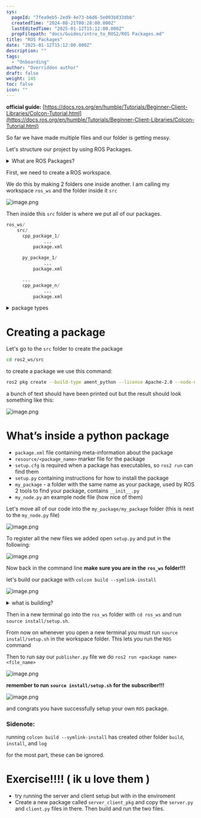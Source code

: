 ```yaml
---
sys:
  pageId: "7fea9eb5-2ed9-4e73-b6d6-5e093b833dbb"
  createdTime: "2024-08-21T00:28:00.000Z"
  lastEditedTime: "2025-01-12T15:12:00.000Z"
  propFilepath: "docs/Guides/intro_to_ROS2/ROS Packages.md"
title: "ROS Packages"
date: "2025-01-12T15:12:00.000Z"
description: ""
tags:
  - "Onboarding"
author: "Overridden author"
draft: false
weight: 145
toc: false
icon: ""
---
```


**official guide:** [https://docs.ros.org/en/humble/Tutorials/Beginner-Client-Libraries/Colcon-Tutorial.html](https://docs.ros.org/en/humble/Tutorials/Beginner-Client-Libraries/Colcon-Tutorial.html)

So far we have made multiple files and our folder is getting messy.

Let's structure our project by using ROS Packages.

<details>

<summary>What are ROS Packages?</summary>

ROS Packages are, as the name implies, packages of code that are highly sharable between ROS developers.

They consist of a folder, `package.xml` file, and source code

```python
      cpp_package_1/
		      ... imagine much code files here ..
          package.xml
```

</details>

First, we need to create a ROS workspace.

We do this by making 2 folders one inside another. I am calling my workspace `ros_ws` and the folder inside it `src`

![image.png](https://prod-files-secure.s3.us-west-2.amazonaws.com/d518164a-d88e-44d1-a4ee-3adb3bd8bce0/70706947-fd18-4537-a67b-e12946812d31/image.png?X-Amz-Algorithm=AWS4-HMAC-SHA256&X-Amz-Content-Sha256=UNSIGNED-PAYLOAD&X-Amz-Credential=ASIAZI2LB466SV4SSM5W%2F20250407%2Fus-west-2%2Fs3%2Faws4_request&X-Amz-Date=20250407T220918Z&X-Amz-Expires=3600&X-Amz-Security-Token=IQoJb3JpZ2luX2VjEO7%2F%2F%2F%2F%2F%2F%2F%2F%2F%2FwEaCXVzLXdlc3QtMiJHMEUCIDbak5PRTOSKtzrgxxQEiixUZa97%2BC2k7%2FoJAJ%2BrQOlnAiEAgpKRZ2p2GENx57c41tOe0qbv2gbBO1rQ2PF4joTmZDwq%2FwMIZhAAGgw2Mzc0MjMxODM4MDUiDPueH1wsl14D6kR4mircAz8cyVs2PxfeJw4Pf3HNOT%2FdXQu3FjLbDmqqt7F4RoMdJLbxmtbuknGG859lAMqEfpE7zhTMDSyDa5kS9GGYZz4MxOkCbwajQSYFKlFWY6l7dVejen%2B2Z7SetLbxz9GDfnGIQZCsnl7vqZlNPVgyzNacnp7NmX%2B29RsEPmoHXRN1mFKSZW1mFkQSMDFcBY13DRvzW2xSyqNasM%2BZIvaoSo5DLRxtk2SFpJ6DoOx7rZMrpr7ojUCH0MPkE6rm648y%2FtaQh0SuFlSoH3z3jOrct1D0xYVWv7JvL%2BqlKT9UkM4dW9pNobGJX4Z%2Foj8wvHzDK6kHE3XuhmtZ2wiXmcBLD%2FEx%2B2PYft4SACYhYhFUHMS1U2Ryu64Pqk8lYArM5vYqrsorow14XgPRakKOqWok2JrTOJTdJn%2Flg6vtsUa7Uk3tTKF84a%2FyyJbl0ZF2BfiQcBhVh8Z9qTkAVuqI7PsO25QAQiqSl8F6RFY2akHHltBx%2FCmBKIibJ25nj26pP6ZkIBLzsN5boHhHN7cBLcx0JVTXJoTuWLlm1EBsw0LsTUUK9Tf5i0Etcu9LPhvRsDBELZMZDzND9bR3dwpaFYpHl%2FTS4Z1GRpf725PBCaYpXzpZKJc%2FHTfaQ4zCLbAsMLCE0b8GOqUBUPilZXn9jNcTV40uISQAQlUHl%2FK%2F7mHAZj0phCDdhardo%2BMFpqMQ0sHeho00yQ04CTZmgFRuqXzvHtzRv7giVtN%2F%2F%2F6%2FhxsucE6%2Fih8eHpAakhuP8maDhT%2FWW8LkIbdxUsHEx8kTzF7WVfoymPzVS0%2Fk5sInedyiJT6j5cQjYagY107Htowsc0oulUIQvMQbJAOde5AOm5OTH9eMG%2BbxvLD4Aw3d&X-Amz-Signature=2bb06f56836ec36a380f722a2e7be2a5c4dcb62ad1c575ca83c3cac35cb00663&X-Amz-SignedHeaders=host&x-id=GetObject)

Then inside this `src` folder is where we put all of our packages.

```python
ros_ws/
    src/
      cpp_package_1/
		      ...
          package.xml

      py_package_1/
		      ...
          package.xml

      ...
      cpp_package_n/
		      ...
          package.xml

```

<details>

<summary>package types</summary>

packages can be either `C++` or python.

the intern file structure is different for each but for this guide we will stick to creating python packages

</details>

# Creating a package

Let's go to the `src` folder to create the package

```bash
cd ros2_ws/src
```

to create a package we use this command:

```bash
ros2 pkg create --build-type ament_python --license Apache-2.0 --node-name my_node my_package
```

a bunch of text should have been printed out but the result should look something like this:

![image.png](https://prod-files-secure.s3.us-west-2.amazonaws.com/d518164a-d88e-44d1-a4ee-3adb3bd8bce0/e6cf1e3f-8512-4a3e-b131-079f800bf3e8/image.png?X-Amz-Algorithm=AWS4-HMAC-SHA256&X-Amz-Content-Sha256=UNSIGNED-PAYLOAD&X-Amz-Credential=ASIAZI2LB466SV4SSM5W%2F20250407%2Fus-west-2%2Fs3%2Faws4_request&X-Amz-Date=20250407T220918Z&X-Amz-Expires=3600&X-Amz-Security-Token=IQoJb3JpZ2luX2VjEO7%2F%2F%2F%2F%2F%2F%2F%2F%2F%2FwEaCXVzLXdlc3QtMiJHMEUCIDbak5PRTOSKtzrgxxQEiixUZa97%2BC2k7%2FoJAJ%2BrQOlnAiEAgpKRZ2p2GENx57c41tOe0qbv2gbBO1rQ2PF4joTmZDwq%2FwMIZhAAGgw2Mzc0MjMxODM4MDUiDPueH1wsl14D6kR4mircAz8cyVs2PxfeJw4Pf3HNOT%2FdXQu3FjLbDmqqt7F4RoMdJLbxmtbuknGG859lAMqEfpE7zhTMDSyDa5kS9GGYZz4MxOkCbwajQSYFKlFWY6l7dVejen%2B2Z7SetLbxz9GDfnGIQZCsnl7vqZlNPVgyzNacnp7NmX%2B29RsEPmoHXRN1mFKSZW1mFkQSMDFcBY13DRvzW2xSyqNasM%2BZIvaoSo5DLRxtk2SFpJ6DoOx7rZMrpr7ojUCH0MPkE6rm648y%2FtaQh0SuFlSoH3z3jOrct1D0xYVWv7JvL%2BqlKT9UkM4dW9pNobGJX4Z%2Foj8wvHzDK6kHE3XuhmtZ2wiXmcBLD%2FEx%2B2PYft4SACYhYhFUHMS1U2Ryu64Pqk8lYArM5vYqrsorow14XgPRakKOqWok2JrTOJTdJn%2Flg6vtsUa7Uk3tTKF84a%2FyyJbl0ZF2BfiQcBhVh8Z9qTkAVuqI7PsO25QAQiqSl8F6RFY2akHHltBx%2FCmBKIibJ25nj26pP6ZkIBLzsN5boHhHN7cBLcx0JVTXJoTuWLlm1EBsw0LsTUUK9Tf5i0Etcu9LPhvRsDBELZMZDzND9bR3dwpaFYpHl%2FTS4Z1GRpf725PBCaYpXzpZKJc%2FHTfaQ4zCLbAsMLCE0b8GOqUBUPilZXn9jNcTV40uISQAQlUHl%2FK%2F7mHAZj0phCDdhardo%2BMFpqMQ0sHeho00yQ04CTZmgFRuqXzvHtzRv7giVtN%2F%2F%2F6%2FhxsucE6%2Fih8eHpAakhuP8maDhT%2FWW8LkIbdxUsHEx8kTzF7WVfoymPzVS0%2Fk5sInedyiJT6j5cQjYagY107Htowsc0oulUIQvMQbJAOde5AOm5OTH9eMG%2BbxvLD4Aw3d&X-Amz-Signature=ab51ec1dfc02b8b1260aa39ce65374407e0798e6b55d2b6815f1aa39d731d265&X-Amz-SignedHeaders=host&x-id=GetObject)

# What’s inside a python package

- `package.xml` file containing meta-information about the package
- `resource/<package_name>` marker file for the package
- `setup.cfg` is required when a package has executables, so `ros2 run` can find them
- `setup.py` containing instructions for how to install the package
- `my_package` - a folder with the same name as your package, used by ROS 2 tools to find your package, contains `__init__.py`
- `my_node.py` an example node file (how nice of them)

Let's move all of our code into the `my_package/my_package` folder (this is next to the `my_node.py` file)

![image.png](https://prod-files-secure.s3.us-west-2.amazonaws.com/d518164a-d88e-44d1-a4ee-3adb3bd8bce0/9ce58f11-0da9-4d3e-b86d-506a9685d378/image.png?X-Amz-Algorithm=AWS4-HMAC-SHA256&X-Amz-Content-Sha256=UNSIGNED-PAYLOAD&X-Amz-Credential=ASIAZI2LB466SV4SSM5W%2F20250407%2Fus-west-2%2Fs3%2Faws4_request&X-Amz-Date=20250407T220918Z&X-Amz-Expires=3600&X-Amz-Security-Token=IQoJb3JpZ2luX2VjEO7%2F%2F%2F%2F%2F%2F%2F%2F%2F%2FwEaCXVzLXdlc3QtMiJHMEUCIDbak5PRTOSKtzrgxxQEiixUZa97%2BC2k7%2FoJAJ%2BrQOlnAiEAgpKRZ2p2GENx57c41tOe0qbv2gbBO1rQ2PF4joTmZDwq%2FwMIZhAAGgw2Mzc0MjMxODM4MDUiDPueH1wsl14D6kR4mircAz8cyVs2PxfeJw4Pf3HNOT%2FdXQu3FjLbDmqqt7F4RoMdJLbxmtbuknGG859lAMqEfpE7zhTMDSyDa5kS9GGYZz4MxOkCbwajQSYFKlFWY6l7dVejen%2B2Z7SetLbxz9GDfnGIQZCsnl7vqZlNPVgyzNacnp7NmX%2B29RsEPmoHXRN1mFKSZW1mFkQSMDFcBY13DRvzW2xSyqNasM%2BZIvaoSo5DLRxtk2SFpJ6DoOx7rZMrpr7ojUCH0MPkE6rm648y%2FtaQh0SuFlSoH3z3jOrct1D0xYVWv7JvL%2BqlKT9UkM4dW9pNobGJX4Z%2Foj8wvHzDK6kHE3XuhmtZ2wiXmcBLD%2FEx%2B2PYft4SACYhYhFUHMS1U2Ryu64Pqk8lYArM5vYqrsorow14XgPRakKOqWok2JrTOJTdJn%2Flg6vtsUa7Uk3tTKF84a%2FyyJbl0ZF2BfiQcBhVh8Z9qTkAVuqI7PsO25QAQiqSl8F6RFY2akHHltBx%2FCmBKIibJ25nj26pP6ZkIBLzsN5boHhHN7cBLcx0JVTXJoTuWLlm1EBsw0LsTUUK9Tf5i0Etcu9LPhvRsDBELZMZDzND9bR3dwpaFYpHl%2FTS4Z1GRpf725PBCaYpXzpZKJc%2FHTfaQ4zCLbAsMLCE0b8GOqUBUPilZXn9jNcTV40uISQAQlUHl%2FK%2F7mHAZj0phCDdhardo%2BMFpqMQ0sHeho00yQ04CTZmgFRuqXzvHtzRv7giVtN%2F%2F%2F6%2FhxsucE6%2Fih8eHpAakhuP8maDhT%2FWW8LkIbdxUsHEx8kTzF7WVfoymPzVS0%2Fk5sInedyiJT6j5cQjYagY107Htowsc0oulUIQvMQbJAOde5AOm5OTH9eMG%2BbxvLD4Aw3d&X-Amz-Signature=28194f24d4c9a33b6ee6546392d82700d04ac5209bc38c0f74a7e6cece6c54cc&X-Amz-SignedHeaders=host&x-id=GetObject)

To register all the new files we added open `setup.py` and put in the following:

![image.png](https://prod-files-secure.s3.us-west-2.amazonaws.com/d518164a-d88e-44d1-a4ee-3adb3bd8bce0/1cd7c262-4cae-4496-9d75-c178537d24a2/image.png?X-Amz-Algorithm=AWS4-HMAC-SHA256&X-Amz-Content-Sha256=UNSIGNED-PAYLOAD&X-Amz-Credential=ASIAZI2LB466SV4SSM5W%2F20250407%2Fus-west-2%2Fs3%2Faws4_request&X-Amz-Date=20250407T220918Z&X-Amz-Expires=3600&X-Amz-Security-Token=IQoJb3JpZ2luX2VjEO7%2F%2F%2F%2F%2F%2F%2F%2F%2F%2FwEaCXVzLXdlc3QtMiJHMEUCIDbak5PRTOSKtzrgxxQEiixUZa97%2BC2k7%2FoJAJ%2BrQOlnAiEAgpKRZ2p2GENx57c41tOe0qbv2gbBO1rQ2PF4joTmZDwq%2FwMIZhAAGgw2Mzc0MjMxODM4MDUiDPueH1wsl14D6kR4mircAz8cyVs2PxfeJw4Pf3HNOT%2FdXQu3FjLbDmqqt7F4RoMdJLbxmtbuknGG859lAMqEfpE7zhTMDSyDa5kS9GGYZz4MxOkCbwajQSYFKlFWY6l7dVejen%2B2Z7SetLbxz9GDfnGIQZCsnl7vqZlNPVgyzNacnp7NmX%2B29RsEPmoHXRN1mFKSZW1mFkQSMDFcBY13DRvzW2xSyqNasM%2BZIvaoSo5DLRxtk2SFpJ6DoOx7rZMrpr7ojUCH0MPkE6rm648y%2FtaQh0SuFlSoH3z3jOrct1D0xYVWv7JvL%2BqlKT9UkM4dW9pNobGJX4Z%2Foj8wvHzDK6kHE3XuhmtZ2wiXmcBLD%2FEx%2B2PYft4SACYhYhFUHMS1U2Ryu64Pqk8lYArM5vYqrsorow14XgPRakKOqWok2JrTOJTdJn%2Flg6vtsUa7Uk3tTKF84a%2FyyJbl0ZF2BfiQcBhVh8Z9qTkAVuqI7PsO25QAQiqSl8F6RFY2akHHltBx%2FCmBKIibJ25nj26pP6ZkIBLzsN5boHhHN7cBLcx0JVTXJoTuWLlm1EBsw0LsTUUK9Tf5i0Etcu9LPhvRsDBELZMZDzND9bR3dwpaFYpHl%2FTS4Z1GRpf725PBCaYpXzpZKJc%2FHTfaQ4zCLbAsMLCE0b8GOqUBUPilZXn9jNcTV40uISQAQlUHl%2FK%2F7mHAZj0phCDdhardo%2BMFpqMQ0sHeho00yQ04CTZmgFRuqXzvHtzRv7giVtN%2F%2F%2F6%2FhxsucE6%2Fih8eHpAakhuP8maDhT%2FWW8LkIbdxUsHEx8kTzF7WVfoymPzVS0%2Fk5sInedyiJT6j5cQjYagY107Htowsc0oulUIQvMQbJAOde5AOm5OTH9eMG%2BbxvLD4Aw3d&X-Amz-Signature=9ad2b171af98695f4e2ca229a7d9a54253906fbf92d595d409fd1be719a5c3e8&X-Amz-SignedHeaders=host&x-id=GetObject)

Now back in the command line **make sure you are in the** **`ros_ws`** **folder!!!**

let's build our package with `colcon build --symlink-install`

![image.png](https://prod-files-secure.s3.us-west-2.amazonaws.com/d518164a-d88e-44d1-a4ee-3adb3bd8bce0/2f2a0d27-b173-48fd-b189-5f5c0ce65619/image.png?X-Amz-Algorithm=AWS4-HMAC-SHA256&X-Amz-Content-Sha256=UNSIGNED-PAYLOAD&X-Amz-Credential=ASIAZI2LB466SV4SSM5W%2F20250407%2Fus-west-2%2Fs3%2Faws4_request&X-Amz-Date=20250407T220918Z&X-Amz-Expires=3600&X-Amz-Security-Token=IQoJb3JpZ2luX2VjEO7%2F%2F%2F%2F%2F%2F%2F%2F%2F%2FwEaCXVzLXdlc3QtMiJHMEUCIDbak5PRTOSKtzrgxxQEiixUZa97%2BC2k7%2FoJAJ%2BrQOlnAiEAgpKRZ2p2GENx57c41tOe0qbv2gbBO1rQ2PF4joTmZDwq%2FwMIZhAAGgw2Mzc0MjMxODM4MDUiDPueH1wsl14D6kR4mircAz8cyVs2PxfeJw4Pf3HNOT%2FdXQu3FjLbDmqqt7F4RoMdJLbxmtbuknGG859lAMqEfpE7zhTMDSyDa5kS9GGYZz4MxOkCbwajQSYFKlFWY6l7dVejen%2B2Z7SetLbxz9GDfnGIQZCsnl7vqZlNPVgyzNacnp7NmX%2B29RsEPmoHXRN1mFKSZW1mFkQSMDFcBY13DRvzW2xSyqNasM%2BZIvaoSo5DLRxtk2SFpJ6DoOx7rZMrpr7ojUCH0MPkE6rm648y%2FtaQh0SuFlSoH3z3jOrct1D0xYVWv7JvL%2BqlKT9UkM4dW9pNobGJX4Z%2Foj8wvHzDK6kHE3XuhmtZ2wiXmcBLD%2FEx%2B2PYft4SACYhYhFUHMS1U2Ryu64Pqk8lYArM5vYqrsorow14XgPRakKOqWok2JrTOJTdJn%2Flg6vtsUa7Uk3tTKF84a%2FyyJbl0ZF2BfiQcBhVh8Z9qTkAVuqI7PsO25QAQiqSl8F6RFY2akHHltBx%2FCmBKIibJ25nj26pP6ZkIBLzsN5boHhHN7cBLcx0JVTXJoTuWLlm1EBsw0LsTUUK9Tf5i0Etcu9LPhvRsDBELZMZDzND9bR3dwpaFYpHl%2FTS4Z1GRpf725PBCaYpXzpZKJc%2FHTfaQ4zCLbAsMLCE0b8GOqUBUPilZXn9jNcTV40uISQAQlUHl%2FK%2F7mHAZj0phCDdhardo%2BMFpqMQ0sHeho00yQ04CTZmgFRuqXzvHtzRv7giVtN%2F%2F%2F6%2FhxsucE6%2Fih8eHpAakhuP8maDhT%2FWW8LkIbdxUsHEx8kTzF7WVfoymPzVS0%2Fk5sInedyiJT6j5cQjYagY107Htowsc0oulUIQvMQbJAOde5AOm5OTH9eMG%2BbxvLD4Aw3d&X-Amz-Signature=38d41ed9b405552fd11b77a80319cc0be0c673183f6e1a3ca90457317be29ba7&X-Amz-SignedHeaders=host&x-id=GetObject)

<details>

<summary>what is building?</summary>

if you are a CS major at Rose-Hulman you will learn the answer to this in CSSE132

but TLDR; is it combines all the code files into one program that can be run easily 

</details>

Then in a new terminal go into the `ros_ws` folder with `cd ros_ws` and run `source install/setup.sh`. 

From now on whenever you open a new terminal you must run `source install/setup.sh` in the workspace folder. This lets you run the `ROS` command

Then to run say our `publisher.py` file we do `ros2 run <package name> <file_name>`

![image.png](https://prod-files-secure.s3.us-west-2.amazonaws.com/d518164a-d88e-44d1-a4ee-3adb3bd8bce0/4f4b1219-3a44-4632-aa0a-ce3471699f59/image.png?X-Amz-Algorithm=AWS4-HMAC-SHA256&X-Amz-Content-Sha256=UNSIGNED-PAYLOAD&X-Amz-Credential=ASIAZI2LB466SV4SSM5W%2F20250407%2Fus-west-2%2Fs3%2Faws4_request&X-Amz-Date=20250407T220918Z&X-Amz-Expires=3600&X-Amz-Security-Token=IQoJb3JpZ2luX2VjEO7%2F%2F%2F%2F%2F%2F%2F%2F%2F%2FwEaCXVzLXdlc3QtMiJHMEUCIDbak5PRTOSKtzrgxxQEiixUZa97%2BC2k7%2FoJAJ%2BrQOlnAiEAgpKRZ2p2GENx57c41tOe0qbv2gbBO1rQ2PF4joTmZDwq%2FwMIZhAAGgw2Mzc0MjMxODM4MDUiDPueH1wsl14D6kR4mircAz8cyVs2PxfeJw4Pf3HNOT%2FdXQu3FjLbDmqqt7F4RoMdJLbxmtbuknGG859lAMqEfpE7zhTMDSyDa5kS9GGYZz4MxOkCbwajQSYFKlFWY6l7dVejen%2B2Z7SetLbxz9GDfnGIQZCsnl7vqZlNPVgyzNacnp7NmX%2B29RsEPmoHXRN1mFKSZW1mFkQSMDFcBY13DRvzW2xSyqNasM%2BZIvaoSo5DLRxtk2SFpJ6DoOx7rZMrpr7ojUCH0MPkE6rm648y%2FtaQh0SuFlSoH3z3jOrct1D0xYVWv7JvL%2BqlKT9UkM4dW9pNobGJX4Z%2Foj8wvHzDK6kHE3XuhmtZ2wiXmcBLD%2FEx%2B2PYft4SACYhYhFUHMS1U2Ryu64Pqk8lYArM5vYqrsorow14XgPRakKOqWok2JrTOJTdJn%2Flg6vtsUa7Uk3tTKF84a%2FyyJbl0ZF2BfiQcBhVh8Z9qTkAVuqI7PsO25QAQiqSl8F6RFY2akHHltBx%2FCmBKIibJ25nj26pP6ZkIBLzsN5boHhHN7cBLcx0JVTXJoTuWLlm1EBsw0LsTUUK9Tf5i0Etcu9LPhvRsDBELZMZDzND9bR3dwpaFYpHl%2FTS4Z1GRpf725PBCaYpXzpZKJc%2FHTfaQ4zCLbAsMLCE0b8GOqUBUPilZXn9jNcTV40uISQAQlUHl%2FK%2F7mHAZj0phCDdhardo%2BMFpqMQ0sHeho00yQ04CTZmgFRuqXzvHtzRv7giVtN%2F%2F%2F6%2FhxsucE6%2Fih8eHpAakhuP8maDhT%2FWW8LkIbdxUsHEx8kTzF7WVfoymPzVS0%2Fk5sInedyiJT6j5cQjYagY107Htowsc0oulUIQvMQbJAOde5AOm5OTH9eMG%2BbxvLD4Aw3d&X-Amz-Signature=e44ad4efe028dac5df20519c83f07a0304ce34de98ab190f9dc6897f195df5e5&X-Amz-SignedHeaders=host&x-id=GetObject)

**remember to run** **`source install/setup.sh`** **for the subscriber!!!**

![image.png](https://prod-files-secure.s3.us-west-2.amazonaws.com/d518164a-d88e-44d1-a4ee-3adb3bd8bce0/02121119-dad4-49ec-8356-c956108b4243/image.png?X-Amz-Algorithm=AWS4-HMAC-SHA256&X-Amz-Content-Sha256=UNSIGNED-PAYLOAD&X-Amz-Credential=ASIAZI2LB466SV4SSM5W%2F20250407%2Fus-west-2%2Fs3%2Faws4_request&X-Amz-Date=20250407T220918Z&X-Amz-Expires=3600&X-Amz-Security-Token=IQoJb3JpZ2luX2VjEO7%2F%2F%2F%2F%2F%2F%2F%2F%2F%2FwEaCXVzLXdlc3QtMiJHMEUCIDbak5PRTOSKtzrgxxQEiixUZa97%2BC2k7%2FoJAJ%2BrQOlnAiEAgpKRZ2p2GENx57c41tOe0qbv2gbBO1rQ2PF4joTmZDwq%2FwMIZhAAGgw2Mzc0MjMxODM4MDUiDPueH1wsl14D6kR4mircAz8cyVs2PxfeJw4Pf3HNOT%2FdXQu3FjLbDmqqt7F4RoMdJLbxmtbuknGG859lAMqEfpE7zhTMDSyDa5kS9GGYZz4MxOkCbwajQSYFKlFWY6l7dVejen%2B2Z7SetLbxz9GDfnGIQZCsnl7vqZlNPVgyzNacnp7NmX%2B29RsEPmoHXRN1mFKSZW1mFkQSMDFcBY13DRvzW2xSyqNasM%2BZIvaoSo5DLRxtk2SFpJ6DoOx7rZMrpr7ojUCH0MPkE6rm648y%2FtaQh0SuFlSoH3z3jOrct1D0xYVWv7JvL%2BqlKT9UkM4dW9pNobGJX4Z%2Foj8wvHzDK6kHE3XuhmtZ2wiXmcBLD%2FEx%2B2PYft4SACYhYhFUHMS1U2Ryu64Pqk8lYArM5vYqrsorow14XgPRakKOqWok2JrTOJTdJn%2Flg6vtsUa7Uk3tTKF84a%2FyyJbl0ZF2BfiQcBhVh8Z9qTkAVuqI7PsO25QAQiqSl8F6RFY2akHHltBx%2FCmBKIibJ25nj26pP6ZkIBLzsN5boHhHN7cBLcx0JVTXJoTuWLlm1EBsw0LsTUUK9Tf5i0Etcu9LPhvRsDBELZMZDzND9bR3dwpaFYpHl%2FTS4Z1GRpf725PBCaYpXzpZKJc%2FHTfaQ4zCLbAsMLCE0b8GOqUBUPilZXn9jNcTV40uISQAQlUHl%2FK%2F7mHAZj0phCDdhardo%2BMFpqMQ0sHeho00yQ04CTZmgFRuqXzvHtzRv7giVtN%2F%2F%2F6%2FhxsucE6%2Fih8eHpAakhuP8maDhT%2FWW8LkIbdxUsHEx8kTzF7WVfoymPzVS0%2Fk5sInedyiJT6j5cQjYagY107Htowsc0oulUIQvMQbJAOde5AOm5OTH9eMG%2BbxvLD4Aw3d&X-Amz-Signature=bee3c8dd95e122c5f7a7e289cecb376bad34258e139f930cf79b5d627723fe92&X-Amz-SignedHeaders=host&x-id=GetObject)

and congrats you have successfully setup your own `ROS` package.

### Sidenote:

running `colcon build --symlink-install` has created other folder `build`, `install`, and `log`

for the most part, these can be ignored.

# Exercise!!!! ( ik u love them )

- try running the server and client setup but with in the enviroment
- Create a new package called `server_client_pkg` and copy the `server.py` and `client.py` files in there. Then build and run the two files.
